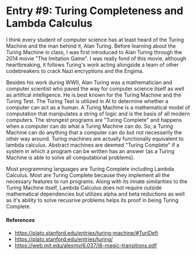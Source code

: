 # Entry #9: Turing Completeness and Lambda Calculus

I think every student of computer science has at least heard of the Turing Machine and the man behind it, Alan Turing. Before learning about the Turing Machine in class, I was first introduced to Alan Turing through the 2014 movie "The Imitation Game". I was really fond of this movie, although heartbreaking, it follows Turing's work acting alongside a team of other codebreakers to crack Nazi encryptions and the Engima. 

Besides his work during WWII, Alan Turing was a mathematician and computer scientist who paved the way for computer science itself as well as artifical intelligence. He is best known for the Turing Machine and the Turing Test. The Turing Test is utilized in AI to determine whether a computer can act as a human. A Turing Machine is a mathematical model of computation that manipulates a string of logic and is the basis of all modern computers. The strongest programs are "Turing Complete" and happens when a computer can do what a Turing Machine can do. So, a Turing Machine can do anything that a computer can do but not necessarily the other way around. Turing machines are actually functionally equivalent to lambda calculus. Abstract machines are deemed "Turing Complete" if a system in which a program can be written has an answer (as a Turing Machine is able to solve all computational problems). 

Most programming languages are Turing Complete including Lambda Calculus. Most are Turing Complete because they implement all the necessary features to run programs. Along with its innate similarities to the Turing Machine itself, Lambda Calculus does not require outside mathematical dependencies but utilizes alpha and beta reductions as well as it's ability to solve recusrive problems helps its proof in being Turing Complete. 
 
#### References
- https://plato.stanford.edu/entries/turing-machine/#TuriDefi
- https://plato.stanford.edu/entries/turing/
- https://web.mit.edu/alexmv/6.037/l8-magic-transitions.pdf